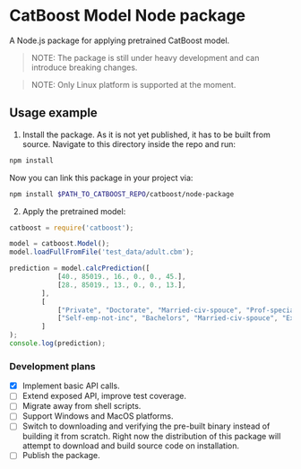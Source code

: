 # CatBoost Model Node package

A Node.js package for applying pretrained CatBoost model.

> NOTE: The package is still under heavy development and can introduce breaking changes.  

> NOTE: Only Linux platform is supported at the moment.

## Usage example

1. Install the package. As it is not yet published, it has to be built from source. Navigate to this directory inside the repo and run:

```sh
npm install
```

Now you can link this package in your project via:

```sh
npm install $PATH_TO_CATBOOST_REPO/catboost/node-package
```

2. Apply the pretrained model:

```js
catboost = require('catboost');

model = catboost.Model();
model.loadFullFromFile('test_data/adult.cbm');

prediction = model.calcPrediction([
            [40., 85019., 16., 0., 0., 45.],
            [28., 85019., 13., 0., 0., 13.],
        ], 
        [
            ["Private", "Doctorate", "Married-civ-spouce", "Prof-specialty", "Husband", "Asian-Pac-Islander", "Male", "nan"],
            ["Self-emp-not-inc", "Bachelors", "Married-civ-spouce", "Exec-managerial", "Husband", "White", "Male", "United-States"],
        ]
);
console.log(prediction);
```

### Development plans

 - [x] Implement basic API calls.
 - [ ] Extend exposed API, improve test coverage.
 - [ ] Migrate away from shell scripts.
 - [ ] Support Windows and MacOS platforms.
 - [ ] Switch to downloading and verifying the pre-built binary instead of building it from scratch. Right now the distribution of this package will attempt to download and build source code on installation.
 - [ ] Publish the package.